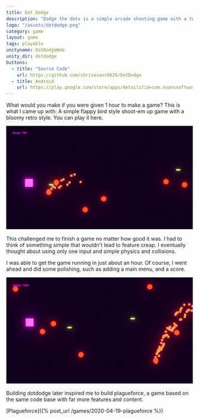 ```yaml
---
title: Dot Dodge
description: "Dodge the dots is a simple arcade shooting game with a twist: You must stay in the air as gravity pulls you downwards and avoid crashing into the dots!"
logo: "/assets/dotdodge.png"
category: game
layout: game
tags: playable
unityname: DotDodgeWeb
unity_dir: dotdodge
buttons:
  - title: "Source Code"
    url: https://github.com/chrisevans9629/DotDodge
  - title: Android
    url: https://play.google.com/store/apps/details?id=com.evanssoftware.dotdodge
---
```


What would you make if you were given 1 hour to make a game?  This is what I came up with:  A simple flappy bird style shoot-em up game with a bloomy retro style.  You can play it here.

![](/assets/images/dotdodge1.png)

This challenged me to finish a game no matter how good it was.  I had to think of something simple that wouldn't lead to feature creap.  I eventually thought about using only one input and simple physics and collisions.

I was able to get the game running in just about an hour.  Of course, I went ahead and did some polishing, such as adding a main menu, and a score.

![](/assets/images/dotdodge2.png)

Building dotdodge later inspired me to build plagueforce, a game based on the same code base with far more features and content.

[Plagueforce]({% post_url /games/2020-04-19-plagueforce %})
